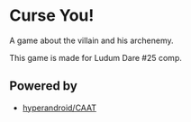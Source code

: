 # Curse You!

A game about the villain and his archenemy.

This game is made for Ludum Dare #25 comp.

## Powered by

*   [hyperandroid/CAAT](https://github.com/hyperandroid/CAAT)
